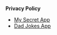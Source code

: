 **Privacy Policy**

- [My Secret App](/mysecretapp/readme.md)
- [Dad Jokes App](/dad-jokes/README.md)
